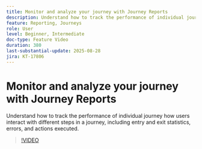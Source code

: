 ```yaml
---
title: Monitor and analyze your journey with Journey Reports
description: Understand how to track the performance of individual journey how users interact with different steps in a journey, including entry and exit statistics, errors, and actions executed.
feature: Reporting, Journeys
role: User
level: Beginner, Intermediate
doc-type: Feature Video
duration: 380
last-substantial-update: 2025-08-28
jira: KT-17806
---
```


# Monitor and analyze your journey with Journey Reports

Understand how to track the performance of individual journey how users interact with different steps in a journey, including entry and exit statistics, errors, and actions executed.

>[!VIDEO](https://video.tv.adobe.com/v/3470710/?learn=on&enablevpops)
